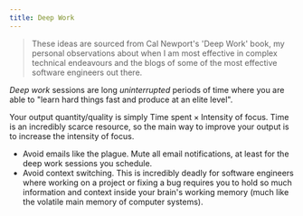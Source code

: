 ```yaml
---
title: Deep Work
---
```


> These ideas are sourced from Cal Newport's 'Deep Work' book, my personal observations about when I am most effective in complex technical endeavours and the blogs of some of the most effective software engineers out there.

*Deep work* sessions are long *uninterrupted* periods of time where you are able to "learn hard things fast and produce at an elite level".

Your output quantity/quality is simply $\text{Time spent} \times \text{Intensity of focus}$. Time is an incredibly scarce resource, so the main way to improve your output is to increase the intensity of focus.
- Avoid emails like the plague. Mute all email notifications, at least for the deep work sessions you schedule.
- Avoid context switching. This is incredibly deadly for software engineers where working on a project or fixing a bug requires you to hold so much information and context inside your brain's working memory (much like the volatile main memory of computer systems).


